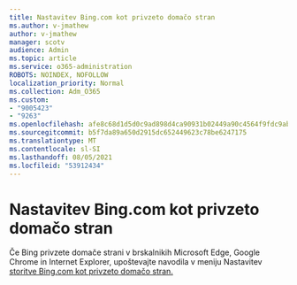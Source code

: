 ```yaml
---
title: Nastavitev Bing.com kot privzeto domačo stran
ms.author: v-jmathew
author: v-jmathew
manager: scotv
audience: Admin
ms.topic: article
ms.service: o365-administration
ROBOTS: NOINDEX, NOFOLLOW
localization_priority: Normal
ms.collection: Adm_O365
ms.custom:
- "9005423"
- "9263"
ms.openlocfilehash: afe8c68d1d5d0c9ad898d4ca90931b02449a90c4564f9fdc9abfaf6ce53aeba1
ms.sourcegitcommit: b5f7da89a650d2915dc652449623c78be6247175
ms.translationtype: MT
ms.contentlocale: sl-SI
ms.lasthandoff: 08/05/2021
ms.locfileid: "53912434"
---
```

# <a name="make-bingcom-the-default-home-page"></a>Nastavitev Bing.com kot privzeto domačo stran

Če Bing privzete domače strani v brskalnikih Microsoft Edge, Google Chrome in Internet Explorer, upoštevajte navodila v meniju Nastavitev [storitve Bing.com kot privzeto domačo stran.](https://go.microsoft.com/fwlink/?linkid=2149816)
